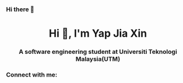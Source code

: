 ### Hi there 👋

<!--
**Jiaxin061/Jiaxin061** is a ✨ _special_ ✨ repository because its `README.md` (this file) appears on your GitHub profile.

Here are some ideas to get you started:

- 🔭 I’m currently working on ...
- 🌱 I’m currently learning ...
- 👯 I’m looking to collaborate on ...
- 🤔 I’m looking for help with ...
- 💬 Ask me about ...
- 📫 How to reach me: ...
- 😄 Pronouns: ...
- ⚡ Fun fact: ...
-->
<h1 align="center">Hi 👋, I'm Yap Jia Xin</h1>
<h3 align="center">A software engineering student at Universiti Teknologi Malaysia(UTM)</h3>

<h3 align="left">Connect with me:</h3>
<p align="left">
</p>
